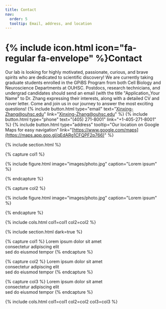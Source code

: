 ```yaml
---
title: Contact
nav:
  order: 5
  tooltip: Email, address, and location
---
```


# {% include icon.html icon="fa-regular fa-envelope" %}Contact

Our lab is looking for highly motivated, passionate, curious, and brave spirits who are dedicated to scientific discovery! We are currently taking graduate students enrolled in the GPiBS Program from both Cell Biology and Neuroscience Departments at OUHSC. Postdocs, research technicians, and undergrad candidates should send an email (with the title "Application_Your Name" to Dr. Zhang expressing their interests, along with a detailed CV and cover letter. Come and join us in our journey to answer the most exciting questions!
{%
  include button.html
  type="email"
  text="Xinxing-Zhang@ouhsc.edu"
  link="Xinxing-Zhang@ouhsc.edu"
%}
{%
  include button.html
  type="phone"
  text="(405) 271-8001"
  link="+1-405-271-8001"
%}
{%
  include button.html
  type="address"
  tooltip="Our location on Google Maps for easy navigation"
  link="[https://www.google.com/maps](https://maps.app.goo.gl/qEdARg1CFQPF2p766)"
%}

{% include section.html %}

{% capture col1 %}

{%
  include figure.html
  image="images/photo.jpg"
  caption="Lorem ipsum"
%}

{% endcapture %}

{% capture col2 %}

{%
  include figure.html
  image="images/photo.jpg"
  caption="Lorem ipsum"
%}

{% endcapture %}

{% include cols.html col1=col1 col2=col2 %}

{% include section.html dark=true %}

{% capture col1 %}
Lorem ipsum dolor sit amet  
consectetur adipiscing elit  
sed do eiusmod tempor
{% endcapture %}

{% capture col2 %}
Lorem ipsum dolor sit amet  
consectetur adipiscing elit  
sed do eiusmod tempor
{% endcapture %}

{% capture col3 %}
Lorem ipsum dolor sit amet  
consectetur adipiscing elit  
sed do eiusmod tempor
{% endcapture %}

{% include cols.html col1=col1 col2=col2 col3=col3 %}
